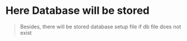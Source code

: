 # Here Database will be stored
> Besides, there will be stored database setup file if db file does not exist
